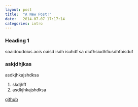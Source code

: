 ```yaml
---
layout: post
title:  "A New Post!"
date:   2014-07-07 17:17:14
categories: intro
---
```


### Heading 1

soaidoudoius aois oaisd isdh isuhdf sa
diufhsiudhfiusdhfoisduf

### askjdhjkas

asdkjhkajshdksa

1. skdjhff
2. asdkjhkajshdksa

[github](www.github.com)
